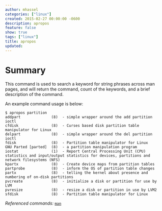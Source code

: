```yaml
---
author: mhassel
categories: ["linux"]
created: 2015-02-27 00:00:00 -0600
description: apropos
feature: false
show: true
tags: ["linux"]
title: apropos
updated:
---
```

# Summary

This command is used to search a keyword for string phrases across man pages, and will return the command, count of
the keywords, and a brief description of the command.

An example command usage is below:
```shell
$ apropos partition
addpart              (8)  - simple wrapper around the add partition ioctl
cfdisk               (8)  - Curses based disk partition table manipulator for Linux
delpart              (8)  - simple wrapper around the del partition ioctl
fdisk                (8)  - Partition table manipulator for Linux
GNU Parted [parted]  (8)  - a partition manipulation program
iostat               (1)  - Report Central Processing Unit (CPU) statistics and input/output statistics for devices, partitions and network filesystems (NFS)
kpartx               (8)  - Create device maps from partition tables
partprobe            (8)  - inform the OS of partition table changes
partx                (8)  - telling the kernel about presence and numbering of on-disk partitions
pvcreate             (8)  - initialize a disk or partition for use by LVM
pvresize             (8)  - resize a disk or partition in use by LVM2
sfdisk               (8)  - Partition table manipulator for Linux
```

_Referenced commands:_ [`man`](/wiki/man)
